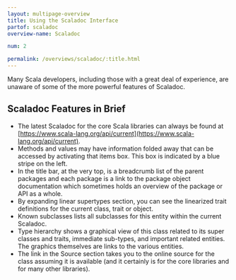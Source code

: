 ```yaml
---
layout: multipage-overview
title: Using the Scaladoc Interface
partof: scaladoc
overview-name: Scaladoc

num: 2

permalink: /overviews/scaladoc/:title.html
---
```


Many Scala developers, including those with a great deal of experience, are
unaware of some of the more powerful features of Scaladoc.

## Scaladoc Features in Brief

- The latest Scaladoc for the core Scala libraries can always be found at
  [https://www.scala-lang.org/api/current](https://www.scala-lang.org/api/current).
- Methods and values may have information folded away that can be accessed by
  activating that items box. This box is indicated by a blue stripe on the left.
- In the title bar, at the very top, is a breadcrumb list of the parent packages
  and each package is a link to the package object documentation which sometimes
  holds an overview of the package or API as a whole.
- By expanding linear supertypes section, you can see the linearized trait
  definitions for the current class, trait or object.
- Known subclasses lists all subclasses for this entity within the current
  Scaladoc.
- Type hierarchy shows a graphical view of this class related to its super
  classes and traits, immediate sub-types, and important related entities. The
  graphics themselves are links to the various entities.
- The link in the Source section takes you to the online source for the class
  assuming it is available (and it certainly is for the core libraries and for
  many other libraries).
